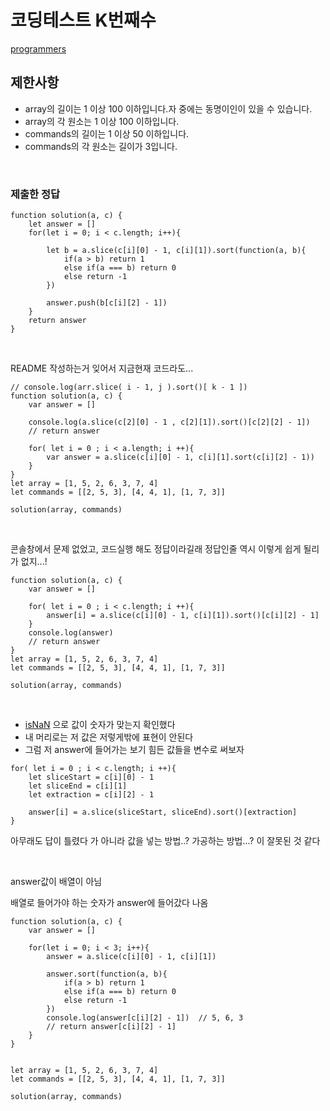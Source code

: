 # 코딩테스트 K번째수

[programmers](https://programmers.co.kr/learn/courses/30/lessons/42748)

## 제한사항
- array의 길이는 1 이상 100 이하입니다.자 중에는 동명이인이 있을 수 있습니다.
- array의 각 원소는 1 이상 100 이하입니다.
- commands의 길이는 1 이상 50 이하입니다.
- commands의 각 원소는 길이가 3입니다.
<br>

### 제출한 정답
```
function solution(a, c) {
    let answer = []
    for(let i = 0; i < c.length; i++){

        let b = a.slice(c[i][0] - 1, c[i][1]).sort(function(a, b){
            if(a > b) return 1
            else if(a === b) return 0
            else return -1
        })
    
        answer.push(b[c[i][2] - 1])
    }
    return answer
}
```

<br>

README 작성하는거 잊어서 지금현재 코드라도...

```
// console.log(arr.slice( i - 1, j ).sort()[ k - 1 ])
function solution(a, c) {
    var answer = []

    console.log(a.slice(c[2][0] - 1 , c[2][1]).sort()[c[2][2] - 1])
    // return answer

    for( let i = 0 ; i < a.length; i ++){
        var answer = a.slice(c[i][0] - 1, c[i][1].sort(c[i][2] - 1))
    }
}
let array = [1, 5, 2, 6, 3, 7, 4]
let commands = [[2, 5, 3], [4, 4, 1], [1, 7, 3]]

solution(array, commands)
```
<br>

콘솔창에서 문제 없었고, 코드실행 해도 정답이라길래 정답인줄
역시 이렇게 쉽게 될리가 없지...!

```
function solution(a, c) {
    var answer = []

    for( let i = 0 ; i < c.length; i ++){
        answer[i] = a.slice(c[i][0] - 1, c[i][1]).sort()[c[i][2] - 1]
    }
    console.log(answer)
    // return answer
}
let array = [1, 5, 2, 6, 3, 7, 4]
let commands = [[2, 5, 3], [4, 4, 1], [1, 7, 3]]

solution(array, commands)
```
<br>

- [isNaN](https://developer.mozilla.org/ko/docs/Web/JavaScript/Reference/Global_Objects/isNaN) 으로 값이 숫자가 맞는지 확인했다
- 내 머리로는 저 값은 저렇게밖에 표현이 안된다
- 그럼 저 answer에 들어가는 보기 힘든 값들을 변수로 써보자  

```
for( let i = 0 ; i < c.length; i ++){
    let sliceStart = c[i][0] - 1
    let sliceEnd = c[i][1]
    let extraction = c[i][2] - 1

    answer[i] = a.slice(sliceStart, sliceEnd).sort()[extraction]
}
```

아무래도 답이 틀렸다 가 아니라 값을 넣는 방법..? 가공하는 방법...? 이 잘못된 것 같다

<br>

answer값이 배열이 아님

배열로 들어가야 하는 숫자가 answer에 들어갔다 나옴

```
function solution(a, c) {
    var answer = []

    for(let i = 0; i < 3; i++){
        answer = a.slice(c[i][0] - 1, c[i][1])
    
        answer.sort(function(a, b){
            if(a > b) return 1
            else if(a === b) return 0
            else return -1
        })
        console.log(answer[c[i][2] - 1])  // 5, 6, 3
        // return answer[c[i][2] - 1]
    }
}


let array = [1, 5, 2, 6, 3, 7, 4]
let commands = [[2, 5, 3], [4, 4, 1], [1, 7, 3]]

solution(array, commands)
```